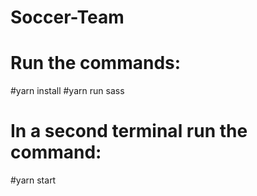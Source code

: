 # Soccer-Team

# Run the commands:
#yarn install
#yarn run sass
# In a second terminal run the command:
#yarn start
